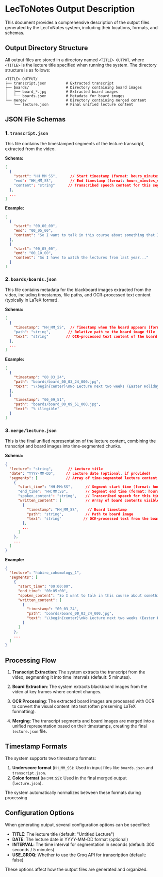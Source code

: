 # LecToNotes Output Description

This document provides a comprehensive description of the output files generated by the LecToNotes system, including their locations, formats, and schemas.

## Output Directory Structure

All output files are stored in a directory named `<TITLE> OUTPUT`, where `<TITLE>` is the lecture title specified when running the system. The directory structure is as follows:

```
<TITLE> OUTPUT/
├── transcript.json         # Extracted transcript
├── boards/                 # Directory containing board images
│   ├── board_*.jpg         # Extracted board images
│   └── boards.json         # Metadata for board images
└── merge/                  # Directory containing merged content
    └── lecture.json        # Final unified lecture content
```

## JSON File Schemas

### 1. `transcript.json`

This file contains the timestamped segments of the lecture transcript, extracted from the video.

**Schema:**
```json
[
  {
    "start": "HH_MM_SS",      // Start timestamp (format: hours_minutes_seconds)
    "end": "HH_MM_SS",        // End timestamp (format: hours_minutes_seconds)
    "content": "string"      // Transcribed speech content for this segment
  },
  ...
]
```

**Example:**
```json
[
  {
    "start": "00_00_00",
    "end": "00_05_00",
    "content": "So I want to talk in this course about something that I call a Habiro cohomology..."
  },
  {
    "start": "00_05_00",
    "end": "00_10_00",
    "content": "So I have to watch the lectures from last year..."
  }
]
```

### 2. `boards/boards.json`

This file contains metadata for the blackboard images extracted from the video, including timestamps, file paths, and OCR-processed text content (typically in LaTeX format).

**Schema:**
```json
[
  {
    "timestamp": "HH_MM_SS",  // Timestamp when the board appears (format: hours_minutes_seconds)
    "path": "string",        // Relative path to the board image file
    "text": "string"        // OCR-processed text content of the board (often in LaTeX format)
  },
  ...
]
```

**Example:**
```json
[
  {
    "timestamp": "00_03_24",
    "path": "boards/board_00_03_24_000.jpg",
    "text": "\\begin{center}\nNo Lecture next two weeks (Easter Holidays)\n\\end{center}\nNext Lecture: May 2\n\n\\textbf{Habiro Cohomology}\n\n..."
  },
  {
    "timestamp": "00_09_51",
    "path": "boards/board_00_09_51_000.jpg",
    "text": "% illegible"
  }
]
```

### 3. `merge/lecture.json`

This is the final unified representation of the lecture content, combining the transcript and board images into time-segmented chunks.

**Schema:**
```json
{
  "lecture": "string",       // Lecture title
  "date": "YYYY-MM-DD",     // Lecture date (optional, if provided)
  "segments": [             // Array of time-segmented lecture content
    {
      "start_time": "HH:MM:SS",      // Segment start time (format: hours:minutes:seconds)
      "end_time": "HH:MM:SS",        // Segment end time (format: hours:minutes:seconds)
      "spoken_content": "string",    // Transcribed speech for this time segment
      "written_content": [           // Array of board contents visible during this segment
        {
          "timestamp": "HH_MM_SS",    // Board timestamp
          "path": "string",          // Path to board image
          "text": "string"          // OCR-processed text from the board
        },
        ...
      ]
    },
    ...
  ]
}
```

**Example:**
```json
{
  "lecture": "habiro_cohomology_1",
  "segments": [
    {
      "start_time": "00:00:00",
      "end_time": "00:05:00",
      "spoken_content": "So I want to talk in this course about something that I call a Habiro cohomology...",
      "written_content": [
        {
          "timestamp": "00_03_24",
          "path": "boards/board_00_03_24_000.jpg",
          "text": "\\begin{center}\nNo Lecture next two weeks (Easter Holidays)\n\\end{center}\n..."
        }
      ]
    },
    ...
  ]
}
```

## Processing Flow

1. **Transcript Extraction**: The system extracts the transcript from the video, segmenting it into time intervals (default: 5 minutes).

2. **Board Extraction**: The system extracts blackboard images from the video at key frames where content changes.

3. **OCR Processing**: The extracted board images are processed with OCR to convert the visual content into text (often preserving LaTeX formatting).

4. **Merging**: The transcript segments and board images are merged into a unified representation based on their timestamps, creating the final `lecture.json` file.

## Timestamp Formats

The system supports two timestamp formats:

1. **Underscore format** (`HH_MM_SS`): Used in input files like `boards.json` and `transcript.json`.
2. **Colon format** (`HH:MM:SS`): Used in the final merged output (`lecture.json`).

The system automatically normalizes between these formats during processing.

## Configuration Options

When generating output, several configuration options can be specified:

- **TITLE**: The lecture title (default: "Untitled Lecture")
- **DATE**: The lecture date in YYYY-MM-DD format (optional)
- **INTERVAL**: The time interval for segmentation in seconds (default: 300 seconds / 5 minutes)
- **USE_GROQ**: Whether to use the Groq API for transcription (default: false)

These options affect how the output files are generated and organized.